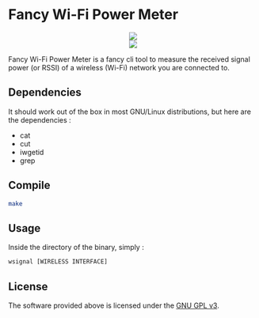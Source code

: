 # Fancy Wi-Fi Power Meter
<p align=center>
<a target="_blank" href="https://www.gnu.org/licenses/gpl-3.0.en.html" title="License: GPL v3">
<img src="https://img.shields.io/badge/License:-GPL%20v3-darkred.svg">
</a>
<br>
<img src="https://i.imgur.com/7KC3SzI.png"> 
</p>
Fancy Wi-Fi Power Meter is a fancy cli tool to measure the received signal power (or RSSI) of a wireless  (Wi-Fi)  network you are connected to.

## Dependencies
It should work out of the box in most GNU/Linux distributions, but here are the dependencies :
* cat
* cut
* iwgetid
* grep

## Compile
``` bash
make
```
## Usage
Inside the directory of the binary, simply :
``` bash
wsignal [WIRELESS INTERFACE]
```
## License
The software provided above is licensed under the [GNU GPL v3](https://www.gnu.org/licenses/gpl-3.0.en.html).
